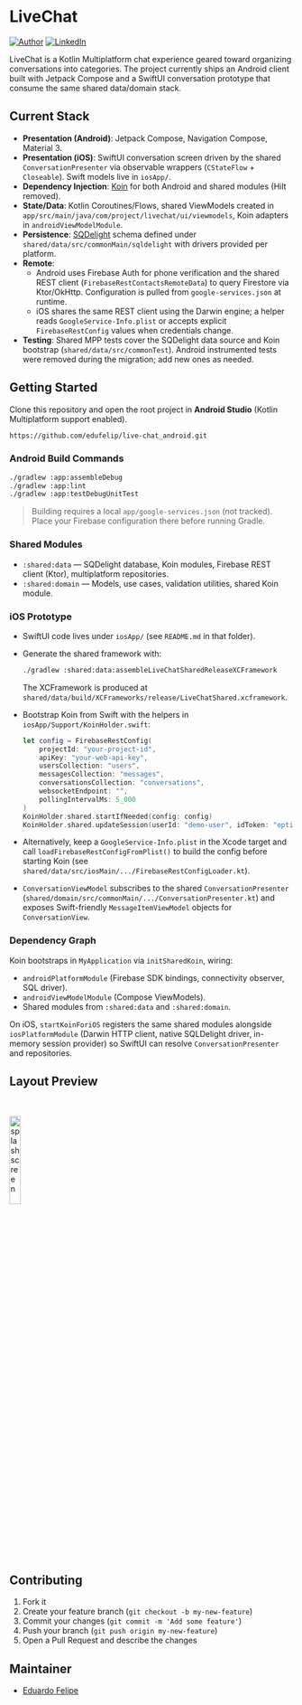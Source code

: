 # LiveChat
[![Author](https://img.shields.io/static/v1?label=@author&message=Eduardo%20Santos&color=navy)](https://github.com/edufelip)
[![LinkedIn](https://img.shields.io/static/v1?label=@linkedin&message=@edu_santos&color=blue)](https://www.linkedin.com/in/eduardo-felipe-dev/)

LiveChat is a Kotlin Multiplatform chat experience geared toward organizing conversations into categories. The project currently ships an Android client built with Jetpack Compose and a SwiftUI conversation prototype that consume the same shared data/domain stack.

## Current Stack
- **Presentation (Android)**: Jetpack Compose, Navigation Compose, Material 3.
- **Presentation (iOS)**: SwiftUI conversation screen driven by the shared `ConversationPresenter` via observable wrappers (`CStateFlow` + `Closeable`). Swift models live in `iosApp/`.
- **Dependency Injection**: [Koin](https://insert-koin.io/) for both Android and shared modules (Hilt removed).
- **State/Data**: Kotlin Coroutines/Flows, shared ViewModels created in `app/src/main/java/com/project/livechat/ui/viewmodels`, Koin adapters in `androidViewModelModule`.
- **Persistence**: [SQDelight](https://cashapp.github.io/sqldelight/) schema defined under `shared/data/src/commonMain/sqldelight` with drivers provided per platform.
- **Remote**:
  - Android uses Firebase Auth for phone verification and the shared REST client (`FirebaseRestContactsRemoteData`) to query Firestore via Ktor/OkHttp. Configuration is pulled from `google-services.json` at runtime.
  - iOS shares the same REST client using the Darwin engine; a helper reads `GoogleService-Info.plist` or accepts explicit `FirebaseRestConfig` values when credentials change.
- **Testing**: Shared MPP tests cover the SQDelight data source and Koin bootstrap (`shared/data/src/commonTest`). Android instrumented tests were removed during the migration; add new ones as needed.

## Getting Started
Clone this repository and open the root project in **Android Studio** (Kotlin Multiplatform support enabled).
```bash
https://github.com/edufelip/live-chat_android.git
```

### Android Build Commands
```bash
./gradlew :app:assembleDebug
./gradlew :app:lint
./gradlew :app:testDebugUnitTest
```
> Building requires a local `app/google-services.json` (not tracked). Place your Firebase configuration there before running Gradle.

### Shared Modules
- `:shared:data` — SQDelight database, Koin modules, Firebase REST client (Ktor), multiplatform repositories.
- `:shared:domain` — Models, use cases, validation utilities, shared Koin module.

### iOS Prototype
- SwiftUI code lives under `iosApp/` (see `README.md` in that folder).
- Generate the shared framework with:

  ```bash
  ./gradlew :shared:data:assembleLiveChatSharedReleaseXCFramework
  ```

  The XCFramework is produced at `shared/data/build/XCFrameworks/release/LiveChatShared.xcframework`.
- Bootstrap Koin from Swift with the helpers in `iosApp/Support/KoinHolder.swift`:

  ```swift
  let config = FirebaseRestConfig(
      projectId: "your-project-id",
      apiKey: "your-web-api-key",
      usersCollection: "users",
      messagesCollection: "messages",
      conversationsCollection: "conversations",
      websocketEndpoint: "",
      pollingIntervalMs: 5_000
  )
  KoinHolder.shared.startIfNeeded(config: config)
  KoinHolder.shared.updateSession(userId: "demo-user", idToken: "optional-token")
  ```
- Alternatively, keep a `GoogleService-Info.plist` in the Xcode target and call `loadFirebaseRestConfigFromPlist()` to build the config before starting Koin (see `shared/data/src/iosMain/.../FirebaseRestConfigLoader.kt`).
- `ConversationViewModel` subscribes to the shared `ConversationPresenter` (`shared/domain/src/commonMain/.../ConversationPresenter.kt`) and exposes Swift-friendly `MessageItemViewModel` objects for `ConversationView`.

### Dependency Graph
Koin bootstraps in `MyApplication` via `initSharedKoin`, wiring:
- `androidPlatformModule` (Firebase SDK bindings, connectivity observer, SQL driver).
- `androidViewModelModule` (Compose ViewModels).
- Shared modules from `:shared:data` and `:shared:domain`.

On iOS, `startKoinForiOS` registers the same shared modules alongside `iosPlatformModule` (Darwin HTTP client, native SQLDelight driver, in-memory session provider) so SwiftUI can resolve `ConversationPresenter` and repositories.

## Layout Preview
<br>
  <p align="left">
    <img alt="splash screen"
         src="https://github.com/edufelip/live-chat_android/assets/34727187/b19ec81a-42d6-4a19-8150-89c30e4f8ec5"
         width="20%"
         title="main screen">

## Contributing
1. Fork it
2. Create your feature branch (`git checkout -b my-new-feature`)
3. Commit your changes (`git commit -m 'Add some feature'`)
4. Push your branch (`git push origin my-new-feature`)
5. Open a Pull Request and describe the changes

## Maintainer
- [Eduardo Felipe](http://github.com/edufelip)
